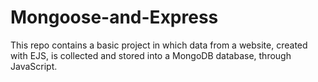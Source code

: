 # Mongoose-and-Express
This repo contains a basic project in which data from a website, created with EJS, is collected and stored into a MongoDB database, through JavaScript.
